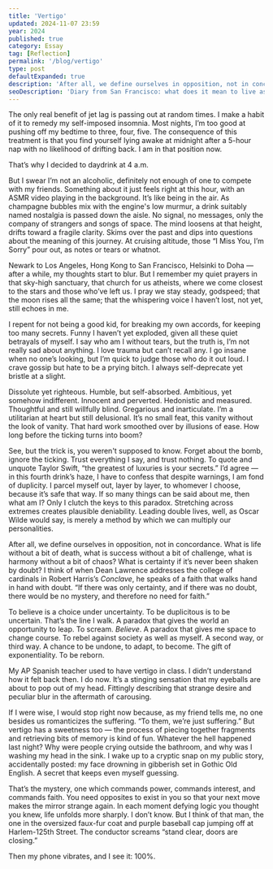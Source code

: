 ```yaml
---
title: 'Vertigo'
updated: 2024-11-07 23:59
year: 2024
published: true
category: Essay
tag: [Reflection]
permalink: '/blog/vertigo'
type: post
defaultExpanded: true
description: 'After all, we define ourselves in opposition, not in concordance. What is life without a bit of death, what is success without a bit of challenge, what is harmony without a bit of chaos? What is certainty if it’s never been shaken by doubt?'
seoDescription: 'Diary from San Francisco: what does it mean to live as a contradiction. To be duplicitous is to be uncertain. Without that uncertainty, there will be no doubt, and therefore no faith.'
---
```


The only real benefit of jet lag is passing out at random times. I make a habit of it to remedy my self-imposed insomnia. Most nights, I’m too good at pushing off my bedtime to three, four, five. The consequence of this treatment is that you find yourself lying awake at midnight after a 5-hour nap with no likelihood of drifting back. I am in that position now.

That’s why I decided to daydrink at 4 a.m.

But I swear I’m not an alcoholic, definitely not enough of one to compete with my friends. Something about it just feels right at this hour, with an ASMR video playing in the background. It’s like being in the air. As champagne bubbles mix with the engine's low murmur, a drink suitably named nostalgia is passed down the aisle. No signal, no messages, only the company of strangers and songs of space. The mind loosens at that height, drifts toward a fragile clarity. Skims over the past and dips into questions about the meaning of this journey. At cruising altitude, those “I Miss You, I’m Sorry” pour out, as notes or tears or whatnot.

Newark to Los Angeles, Hong Kong to San Francisco, Helsinki to Doha — after a while, my thoughts start to blur. But I remember my quiet prayers in that sky-high sanctuary, that church for us atheists, where we come closest to the stars and those who’ve left us. I pray we stay steady, godspeed; that the moon rises all the same; that the whispering voice I haven’t lost, not yet, still echoes in me.

I repent for not being a good kid, for breaking my own accords, for keeping too many secrets. Funny I haven’t yet exploded, given all these quiet betrayals of myself. I say who am I without tears, but the truth is, I’m not really sad about anything. I love trauma but can’t recall any. I go insane when no one’s looking, but I’m quick to judge those who do it out loud. I crave gossip but hate to be a prying bitch. I always self-deprecate yet bristle at a slight.

Dissolute yet righteous. Humble, but self-absorbed. Ambitious, yet somehow indifferent. Innocent and perverted. Hedonistic and measured. Thoughtful and still willfully blind. Gregarious and inarticulate. I’m a utilitarian at heart but still delusional. It’s no small feat, this vanity without the look of vanity. That hard work smoothed over by illusions of ease. How long before the ticking turns into boom?

See, but the trick is, you weren't supposed to know. Forget about the bomb, ignore the ticking. Trust everything I say, and trust nothing. To quote and unquote Taylor Swift, “the greatest of luxuries is your secrets.” I’d agree — in this fourth drink’s haze, I have to confess that despite warnings, I am fond of duplicity. I parcel myself out, layer by layer, to whomever I choose, because it’s safe that way. If so many things can be said about me, then what am I? Only I clutch the keys to this paradox. Stretching across extremes creates plausible deniability. Leading double lives, well, as Oscar Wilde would say, is merely a method by which we can multiply our personalities.

After all, we define ourselves in opposition, not in concordance. What is life without a bit of death, what is success without a bit of challenge, what is harmony without a bit of chaos? What is certainty if it’s never been shaken by doubt? I think of when Dean Lawrence addresses the college of cardinals in Robert Harris’s _Conclave_, he speaks of a faith that walks hand in hand with doubt. “If there was only certainty, and if there was no doubt, there would be no mystery, and therefore no need for faith.”

To believe is a choice under uncertainty. To be duplicitous is to be uncertain. That’s the line I walk. A paradox that gives the world an opportunity to leap. To scream. _Believe_. A paradox that gives me space to change course. To rebel against society as well as myself. A second way, or third way. A chance to be undone, to adapt, to become. The gift of exponentiality. To be reborn.

My AP Spanish teacher used to have vertigo in class. I didn’t understand how it felt back then. I do now. It’s a stinging sensation that my eyeballs are about to pop out of my head. Fittingly describing that strange desire and peculiar blur in the aftermath of carousing.

If I were wise, I would stop right now because, as my friend tells me, no one besides us romanticizes the suffering. “To them, we’re just suffering.” But vertigo has a sweetness too — the process of piecing together fragments and retrieving bits of memory is kind of fun. Whatever the hell happened last night? Why were people crying outside the bathroom, and why was I washing my head in the sink. I wake up to a cryptic snap on my public story, accidentally posted: my face drowning in gibberish set in Gothic Old English. A secret that keeps even myself guessing.

That’s the mystery, one which commands power, commands interest, and commands faith. You need opposites to exist in you so that your next move makes the mirror strange again. In each moment defying logic you thought you knew, life unfolds more sharply. I don’t know. But I think of that man, the one in the oversized faux-fur coat and purple baseball cap jumping off at Harlem-125th Street. The conductor screams “stand clear, doors are closing.”

Then my phone vibrates, and I see it: 100%.
